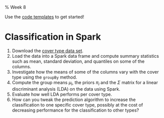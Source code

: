 % Week 8

Use the [code templates][templ] to get started!

# Classification in Spark

1. Download the [cover type data set][cov].
2. Load the data into a Spark data frame and compute summary
   statistics such as mean, standard deviation, and quantiles on some
   of the columns.
3. Investigate how the means of some of the columns vary with the
   cover type using the `groupBy` method.
4. Compute the group means $\mu_l$, the priors $\pi_l$ and the
   $\Sigma$ matrix for a linear discriminant analysis (LDA) on the
   data using Spark.
5. Evaluate how well LDA performs per cover type.
6. How can you tweak the prediction algorithm to increase the
   classification to one specific cover type, possibly at the cost of
   decreasing performance for the classification to other types?


[cov]: https://archive.ics.uci.edu/ml/datasets/Covertype
[templ]: https://github.com/dhesse/STK-INF4000-templates/tree/master/week08
